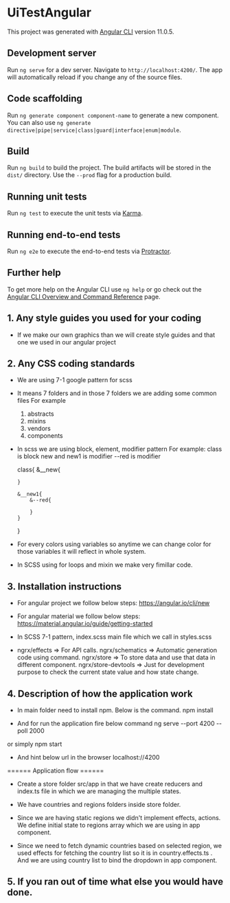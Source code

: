 # UiTestAngular

This project was generated with [Angular CLI](https://github.com/angular/angular-cli) version 11.0.5.

## Development server

Run `ng serve` for a dev server. Navigate to `http://localhost:4200/`. The app will automatically reload if you change any of the source files.

## Code scaffolding

Run `ng generate component component-name` to generate a new component. You can also use `ng generate directive|pipe|service|class|guard|interface|enum|module`.

## Build

Run `ng build` to build the project. The build artifacts will be stored in the `dist/` directory. Use the `--prod` flag for a production build.

## Running unit tests

Run `ng test` to execute the unit tests via [Karma](https://karma-runner.github.io).

## Running end-to-end tests

Run `ng e2e` to execute the end-to-end tests via [Protractor](http://www.protractortest.org/).

## Further help

To get more help on the Angular CLI use `ng help` or go check out the [Angular CLI Overview and Command Reference](https://angular.io/cli) page.


## 1. Any style guides you used for your coding
- If we make our own graphics than we will create style guides and that one we used in our angular project

## 2. Any CSS coding standards
- We are using 7-1 google pattern for scss
- It means 7 folders and in those 7 folders we are adding some common files
  For example 
  1. abstracts 
  2. mixins
  3. vendors
  4. components

- In scss we are using block, element, modifier pattern 
  For example: 
  class is block
  new and new1 is modifier
  --red is modifier

  class{
      &__new{

      }

      &__new1{
          &--red{

          }
      }
  }

- For every colors using variables so anytime we can change color for those variables it will reflect in whole system.

- In SCSS using for loops and mixin we make very fimillar code.


## 3. Installation instructions

- For angular project we follow below steps:
https://angular.io/cli/new

- For angular material we follow below steps:
https://material.angular.io/guide/getting-started

- In SCSS 7-1 pattern, index.scss main file which we call in styles.scss

-   ngrx/effects => For API calls.
    ngrx/schematics => Automatic generation code using command.
    ngrx/store => To store data and use that data in different component.
    ngrx/store-devtools => Just for development purpose to check the current state value and how state change.

## 4. Description of how the application work

- In main folder need to install npm. Below is the command.
npm install

- And for run the application fire below command
ng serve --port 4200 --poll 2000

or simply npm start

- And hint below url in the browser
localhost://4200

====== Application flow ======
- Create a store folder src/app in that we have create reducers and index.ts file in which we are managing the multiple states.

- We have countries and regions folders inside store folder.

- Since we are having static regions we didn't implement effects, actions. We define initial state to regions array which we are using in app component.

- Since we need to fetch dynamic countries based on selected region, we used effects for fetching the country list so it is in country.effects.ts . And we are using country list to bind the dropdown in app component.

## 5. If you ran out of time what else you would have done.
